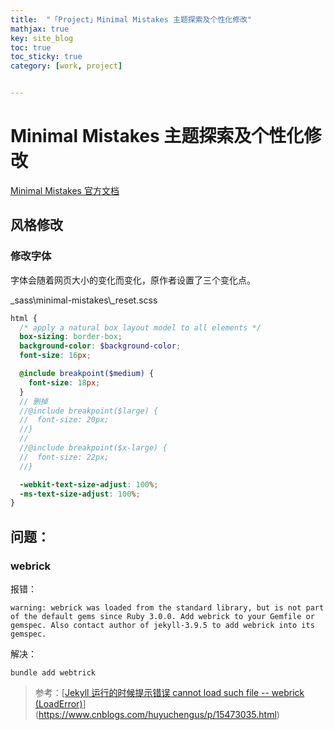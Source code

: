 ```yaml
---
title:  "「Project」Minimal Mistakes 主题探索及个性化修改"
mathjax: true
key: site_blog
toc: true
toc_sticky: true
category: [work, project]


---
```


<span id='head'></span>

# Minimal Mistakes 主题探索及个性化修改

[Minimal Mistakes 官方文档](https://mmistakes.github.io/minimal-mistakes/docs/quick-start-guide/)

## 风格修改

### 修改字体

字体会随着网页大小的变化而变化，原作者设置了三个变化点。

_sass\minimal-mistakes\\\_reset.scss

```scss
html {
  /* apply a natural box layout model to all elements */
  box-sizing: border-box;
  background-color: $background-color;
  font-size: 16px;

  @include breakpoint($medium) {
    font-size: 18px;
  }
  // 删掉
  //@include breakpoint($large) {
  //  font-size: 20px;
  //}
  //
  //@include breakpoint($x-large) {
  //  font-size: 22px;
  //}

  -webkit-text-size-adjust: 100%;
  -ms-text-size-adjust: 100%;
}
```



## 问题：

### webrick

报错：

```
warning: webrick was loaded from the standard library, but is not part of the default gems since Ruby 3.0.0. Add webrick to your Gemfile or gemspec. Also contact author of jekyll-3.9.5 to add webrick into its gemspec.
```

解决：

```
bundle add webtrick
```



> 参考：[[Jekyll 运行的时候提示错误 cannot load such file -- webrick (LoadError)](https://www.cnblogs.com/huyuchengus/p/15473035.html)](https://www.cnblogs.com/huyuchengus/p/15473035.html)